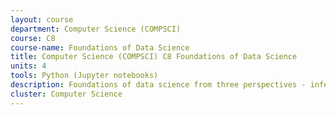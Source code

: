 ```yaml
---
layout: course 
department: Computer Science (COMPSCI)
course: C8
course-name: Foundations of Data Science
title: Computer Science (COMPSCI) C8 Foundations of Data Science
units: 4
tools: Python (Jupyter notebooks)
description: Foundations of data science from three perspectives - inferential thinking, computational thinking, and real-world relevance. Given data arising from some real-world phenomenon, how does one analyze that data so as to understand that phenomenon? The course teaches critical concepts and skills in computer programming and statistical inference, in conjunction with hands-on analysis of real-world datasets, including economic data, document collections, geographical data, and social networks. It delves into social and legal issues surrounding data analysis, including issues of privacy and data ownership.
cluster: Computer Science
---
```

